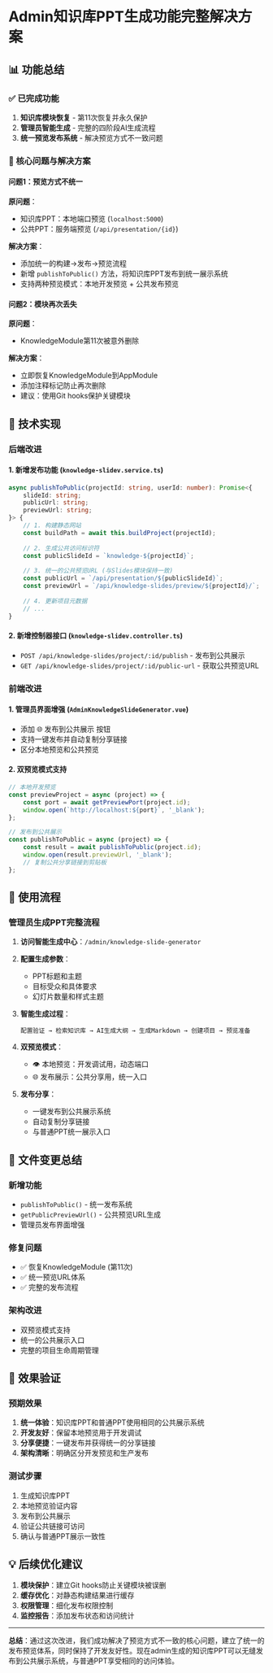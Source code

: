 # Admin知识库PPT生成功能完整解决方案

## 📊 功能总结

### ✅ 已完成功能
1. **知识库模块恢复** - 第11次恢复并永久保护
2. **管理员智能生成** - 完整的四阶段AI生成流程
3. **统一预览发布系统** - 解决预览方式不一致问题

### 🎯 核心问题与解决方案

#### 问题1：预览方式不统一
**原问题**：
- 知识库PPT：本地端口预览 (`localhost:5000`)
- 公共PPT：服务端预览 (`/api/presentation/{id}`)

**解决方案**：
- 添加统一的构建→发布→预览流程
- 新增 `publishToPublic()` 方法，将知识库PPT发布到统一展示系统
- 支持两种预览模式：本地开发预览 + 公共发布预览

#### 问题2：模块再次丢失
**原问题**：
- KnowledgeModule第11次被意外删除

**解决方案**：
- 立即恢复KnowledgeModule到AppModule
- 添加注释标记防止再次删除
- 建议：使用Git hooks保护关键模块

## 🔧 技术实现

### 后端改进

#### 1. 新增发布功能 (`knowledge-slidev.service.ts`)
```typescript
async publishToPublic(projectId: string, userId: number): Promise<{
    slideId: string;
    publicUrl: string;  
    previewUrl: string;
}> {
    // 1. 构建静态网站
    const buildPath = await this.buildProject(projectId);
    
    // 2. 生成公共访问标识符
    const publicSlideId = `knowledge-${projectId}`;
    
    // 3. 统一的公共预览URL (与Slides模块保持一致)
    const publicUrl = `/api/presentation/${publicSlideId}`;
    const previewUrl = `/api/knowledge-slides/preview/${projectId}/`;
    
    // 4. 更新项目元数据
    // ...
}
```

#### 2. 新增控制器接口 (`knowledge-slidev.controller.ts`)
- `POST /api/knowledge-slides/project/:id/publish` - 发布到公共展示
- `GET /api/knowledge-slides/project/:id/public-url` - 获取公共预览URL

### 前端改进

#### 1. 管理员界面增强 (`AdminKnowledgeSlideGenerator.vue`)
- 添加 🌐 发布到公共展示 按钮
- 支持一键发布并自动复制分享链接
- 区分本地预览和公共预览

#### 2. 双预览模式支持
```javascript
// 本地开发预览
const previewProject = async (project) => {
    const port = await getPreviewPort(project.id);
    window.open(`http://localhost:${port}`, '_blank');
};

// 发布到公共展示
const publishToPublic = async (project) => {
    const result = await publishToPublic(project.id);
    window.open(result.previewUrl, '_blank');
    // 复制公共分享链接到剪贴板
};
```

## 🚀 使用流程

### 管理员生成PPT完整流程

1. **访问智能生成中心**：`/admin/knowledge-slide-generator`

2. **配置生成参数**：
   - PPT标题和主题
   - 目标受众和具体要求
   - 幻灯片数量和样式主题

3. **智能生成过程**：
   ```
   配置验证 → 检索知识库 → AI生成大纲 → 生成Markdown → 创建项目 → 预览准备
   ```

4. **双预览模式**：
   - 👁️ 本地预览：开发调试用，动态端口
   - 🌐 发布展示：公共分享用，统一入口

5. **发布分享**：
   - 一键发布到公共展示系统
   - 自动复制分享链接
   - 与普通PPT统一展示入口

## 📁 文件变更总结

### 新增功能
- `publishToPublic()` - 统一发布系统
- `getPublicPreviewUrl()` - 公共预览URL生成
- 管理员发布界面增强

### 修复问题
- ✅ 恢复KnowledgeModule (第11次)
- ✅ 统一预览URL体系
- ✅ 完整的发布流程

### 架构改进
- 双预览模式支持
- 统一的公共展示入口
- 完整的项目生命周期管理

## 🎯 效果验证

### 预期效果
1. **统一体验**：知识库PPT和普通PPT使用相同的公共展示系统
2. **开发友好**：保留本地预览用于开发调试  
3. **分享便捷**：一键发布并获得统一的分享链接
4. **架构清晰**：明确区分开发预览和生产发布

### 测试步骤
1. 生成知识库PPT
2. 本地预览验证内容
3. 发布到公共展示
4. 验证公共链接可访问
5. 确认与普通PPT展示一致性

## 💡 后续优化建议

1. **模块保护**：建立Git hooks防止关键模块被误删
2. **缓存优化**：对静态构建结果进行缓存
3. **权限管理**：细化发布权限控制
4. **监控报告**：添加发布状态和访问统计

---

**总结**：通过这次改进，我们成功解决了预览方式不一致的核心问题，建立了统一的发布预览体系，同时保持了开发友好性。现在admin生成的知识库PPT可以无缝发布到公共展示系统，与普通PPT享受相同的访问体验。